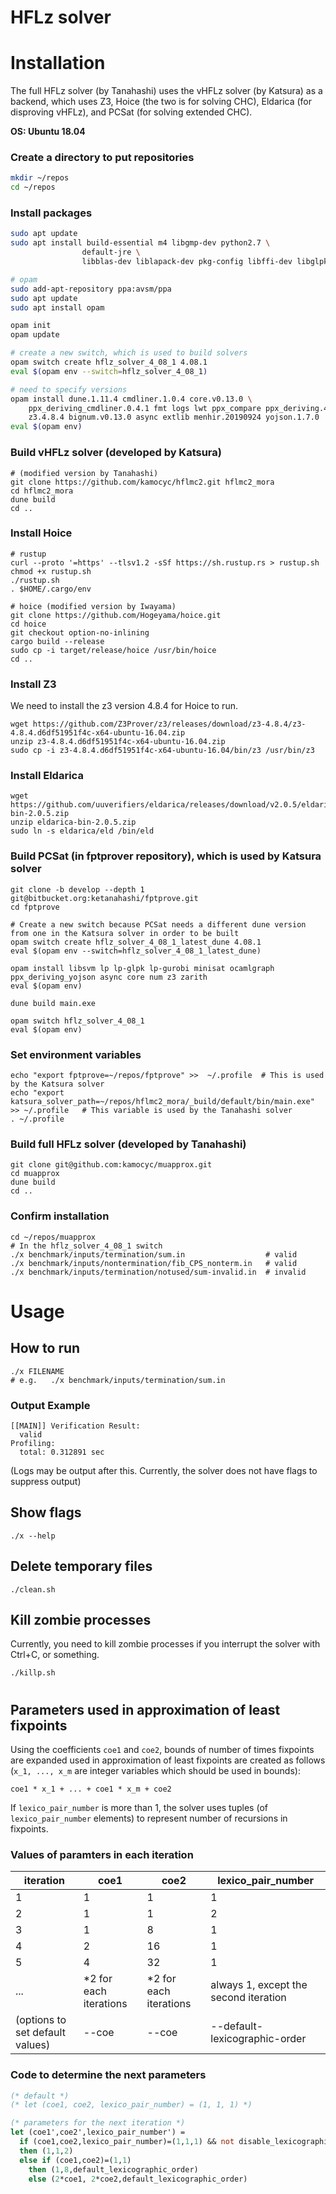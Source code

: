 # HFLz solver

# Installation

The full HFLz solver (by Tanahashi) uses the vHFLz solver (by Katsura) as a backend, which uses Z3, Hoice (the two is for solving CHC), Eldarica (for disproving vHFLz), and PCSat (for solving extended CHC).

**OS: Ubuntu 18.04**

### Create a directory to put repositories

```bash
mkdir ~/repos
cd ~/repos
```

### Install packages

```bash
sudo apt update
sudo apt install build-essential m4 libgmp-dev python2.7 \
                default-jre \
                libblas-dev liblapack-dev pkg-config libffi-dev libglpk-dev

# opam
sudo add-apt-repository ppa:avsm/ppa
sudo apt update
sudo apt install opam

opam init
opam update

# create a new switch, which is used to build solvers
opam switch create hflz_solver_4_08_1 4.08.1
eval $(opam env --switch=hflz_solver_4_08_1)

# need to specify versions
opam install dune.1.11.4 cmdliner.1.0.4 core.v0.13.0 \
    ppx_deriving_cmdliner.0.4.1 fmt logs lwt ppx_compare ppx_deriving.4.5 ppx_let ppx_sexp_conv \
    z3.4.8.4 bignum.v0.13.0 async extlib menhir.20190924 yojson.1.7.0
eval $(opam env)
```

### Build vHFLz solver (developed by Katsura)

```
# (modified version by Tanahashi)
git clone https://github.com/kamocyc/hflmc2.git hflmc2_mora
cd hflmc2_mora
dune build
cd ..
```

### Install Hoice

```
# rustup
curl --proto '=https' --tlsv1.2 -sSf https://sh.rustup.rs > rustup.sh
chmod +x rustup.sh
./rustup.sh
. $HOME/.cargo/env

# hoice (modified version by Iwayama)
git clone https://github.com/Hogeyama/hoice.git
cd hoice
git checkout option-no-inlining
cargo build --release
sudo cp -i target/release/hoice /usr/bin/hoice
cd ..
```

### Install Z3

We need to install the z3 version 4.8.4 for Hoice to run.

```
wget https://github.com/Z3Prover/z3/releases/download/z3-4.8.4/z3-4.8.4.d6df51951f4c-x64-ubuntu-16.04.zip
unzip z3-4.8.4.d6df51951f4c-x64-ubuntu-16.04.zip
sudo cp -i z3-4.8.4.d6df51951f4c-x64-ubuntu-16.04/bin/z3 /usr/bin/z3
```

### Install Eldarica

```
wget https://github.com/uuverifiers/eldarica/releases/download/v2.0.5/eldarica-bin-2.0.5.zip
unzip eldarica-bin-2.0.5.zip
sudo ln -s eldarica/eld /bin/eld
```

### Build PCSat (in fptprover repository), which is used by Katsura solver

```
git clone -b develop --depth 1 git@bitbucket.org:ketanahashi/fptprove.git
cd fptprove

# Create a new switch because PCSat needs a different dune version from one in the Katsura solver in order to be built
opam switch create hflz_solver_4_08_1_latest_dune 4.08.1
eval $(opam env --switch=hflz_solver_4_08_1_latest_dune)

opam install libsvm lp lp-glpk lp-gurobi minisat ocamlgraph ppx_deriving_yojson async core num z3 zarith
eval $(opam env)

dune build main.exe

opam switch hflz_solver_4_08_1
eval $(opam env)
```

### Set environment variables

```
echo "export fptprove=~/repos/fptprove" >>  ~/.profile  # This is used by the Katsura solver
echo "export katsura_solver_path=~/repos/hflmc2_mora/_build/default/bin/main.exe" >> ~/.profile   # This variable is used by the Tanahashi solver
. ~/.profile
```

### Build full HFLz solver (developed by Tanahashi)

```
git clone git@github.com:kamocyc/muapprox.git
cd muapprox
dune build
cd ..
```

### Confirm installation

```
cd ~/repos/muapprox
# In the hflz_solver_4_08_1 switch
./x benchmark/inputs/termination/sum.in                  # valid
./x benchmark/inputs/nontermination/fib_CPS_nonterm.in   # valid
./x benchmark/inputs/termination/notused/sum-invalid.in  # invalid
```

# Usage

## How to run

```
./x FILENAME
# e.g.   ./x benchmark/inputs/termination/sum.in
```

### Output Example

```
[[MAIN]] Verification Result:
  valid
Profiling:
  total: 0.312891 sec
```

(Logs may be output after this. Currently, the solver does not have flags to suppress output)

## Show flags

``./x --help``

## Delete temporary files

``./clean.sh``

## Kill zombie processes

Currently, you need to kill zombie processes if you interrupt the solver with Ctrl+C, or something.

``./killp.sh``

# 

## Parameters used in approximation of least fixpoints

Using the coefficients ``coe1`` and ``coe2``, bounds of number of times fixpoints are expanded used in approximation of least fixpoints are created as follows (``x_1, ..., x_m`` are integer variables which should be used in bounds):

```
coe1 * x_1 + ... + coe1 * x_m + coe2
```

If ``lexico_pair_number`` is more than 1, the solver uses tuples (of ``lexico_pair_number`` elements) to represent number of recursions in fixpoints.


### Values of paramters in each iteration

| iteration                | coe1                   | coe2                   | lexico_pair_number                    |
|--------------------------|------------------------|------------------------|---------------------------------------|
|                        1 |                      1 |                      1 |                                     1 |
|                        2 |                      1 |                      1 |                                     2 |
|                        3 |                      1 |                      8 |                                     1 |
|                        4 |                      2 |                     16 |                                     1 |
|                        5 |                      4 |                     32 |                                     1 |
|                      ... | *2 for each iterations | *2 for each iterations | always 1, except the second iteration |
| (options to set default values) | --coe                  | --coe                  | --default-lexicographic-order         |

### Code to determine the next parameters

```ocaml
(* default *)
(* let (coe1, coe2, lexico_pair_number) = (1, 1, 1) *)

(* parameters for the next iteration *)
let (coe1',coe2',lexico_pair_number') =
  if (coe1,coe2,lexico_pair_number)=(1,1,1) && not disable_lexicographic
  then (1,1,2)
  else if (coe1,coe2)=(1,1) 
    then (1,8,default_lexicographic_order)
    else (2*coe1, 2*coe2,default_lexicographic_order)
```

